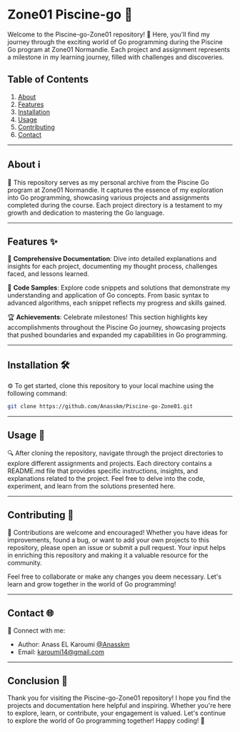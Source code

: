 # Zone01 Piscine-go 🚀

Welcome to the Piscine-go-Zone01 repository! 🎉 Here, you'll find my journey through the exciting world of Go programming during the Piscine Go program at Zone01 Normandie. Each project and assignment represents a milestone in my learning journey, filled with challenges and discoveries.

## Table of Contents

1. [About](#about)
2. [Features](#features)
3. [Installation](#installation)
4. [Usage](#usage)
5. [Contributing](#contributing)
6. [Contact](#contact)

---

## About ℹ️

📘 This repository serves as my personal archive from the Piscine Go program at Zone01 Normandie. It captures the essence of my exploration into Go programming, showcasing various projects and assignments completed during the course. Each project directory is a testament to my growth and dedication to mastering the Go language.

---

## Features ✨

🚀 **Comprehensive Documentation**: Dive into detailed explanations and insights for each project, documenting my thought process, challenges faced, and lessons learned.

📝 **Code Samples**: Explore code snippets and solutions that demonstrate my understanding and application of Go concepts. From basic syntax to advanced algorithms, each snippet reflects my progress and skills gained.

🏆 **Achievements**: Celebrate milestones! This section highlights key accomplishments throughout the Piscine Go journey, showcasing projects that pushed boundaries and expanded my capabilities in Go programming.

---

## Installation 🛠️

⚙️ To get started, clone this repository to your local machine using the following command:

```bash
git clone https://github.com/Anasskm/Piscine-go-Zone01.git
```

---

## Usage 📖

🔍 After cloning the repository, navigate through the project directories to explore different assignments and projects. Each directory contains a README.md file that provides specific instructions, insights, and explanations related to the project. Feel free to delve into the code, experiment, and learn from the solutions presented here.

---

## Contributing 🤝

🌟 Contributions are welcome and encouraged! Whether you have ideas for improvements, found a bug, or want to add your own projects to this repository, please open an issue or submit a pull request. Your input helps in enriching this repository and making it a valuable resource for the community.

Feel free to collaborate or make any changes you deem necessary. Let's learn and grow together in the world of Go programming!

---


## Contact 🌐

🌟 Connect with me:

- Author: Anass EL Karoumi [@Anasskm](https://github.com/Anasskm)
- Email: karoumi14@gmail.com
---


## Conclusion 🎉

Thank you for visiting the Piscine-go-Zone01 repository! I hope you find the projects and documentation here helpful and inspiring. Whether you're here to explore, learn, or contribute, your engagement is valued. Let's continue to explore the world of Go programming together! Happy coding! 🚀